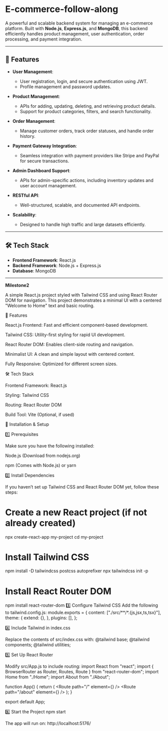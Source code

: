 # E-commerce-follow-along

A powerful and scalable backend system for managing an e-commerce platform. Built with **Node.js**, **Express.js**, and **MongoDB**, this backend efficiently handles product management, user authentication, order processing, and payment integration.

---

## 🚀 Features

- **User Management**:
  - User registration, login, and secure authentication using JWT.
  - Profile management and password updates.

- **Product Management**:
  - APIs for adding, updating, deleting, and retrieving product details.
  - Support for product categories, filters, and search functionality.

- **Order Management**:
  - Manage customer orders, track order statuses, and handle order history.

- **Payment Gateway Integration**:
  - Seamless integration with payment providers like Stripe and PayPal for secure transactions.

- **Admin Dashboard Support**:
  - APIs for admin-specific actions, including inventory updates and user account management.

- **RESTful API**:
  - Well-structured, scalable, and documented API endpoints.

- **Scalability**:
  - Designed to handle high traffic and large datasets efficiently.

---

## 🛠 Tech Stack

- **Frontend Framework**: React.js  
- **Backend Framework**: Node.js + Express.js  
- **Database**: MongoDB  

---


**Milestone2**

A simple React.js project styled with Tailwind CSS and using React Router DOM for navigation. This project demonstrates a minimal UI with a centered "Welcome to Home" text and basic routing.

🚀 Features

React.js Frontend: Fast and efficient component-based development.

Tailwind CSS: Utility-first styling for rapid UI development.

React Router DOM: Enables client-side routing and navigation.

Minimalist UI: A clean and simple layout with centered content.

Fully Responsive: Optimized for different screen sizes.

🛠 Tech Stack

Frontend Framework: React.js

Styling: Tailwind CSS

Routing: React Router DOM

Build Tool: Vite (Optional, if used)

📌 Installation & Setup

1️⃣ Prerequisites

Make sure you have the following installed:

Node.js (Download from nodejs.org)

npm (Comes with Node.js) or yarn

2️⃣ Install Dependencies

If you haven’t set up Tailwind CSS and React Router DOM yet, follow these steps:
# Create a new React project (if not already created)
npx create-react-app my-project
cd my-project

# Install Tailwind CSS
npm install -D tailwindcss postcss autoprefixer
npx tailwindcss init -p

# Install React Router DOM
npm install react-router-dom
3️⃣ Configure Tailwind CSS
Add the following to tailwind.config.js:
module.exports = {
  content: ["./src/**/*.{js,jsx,ts,tsx}"],
  theme: {
    extend: {},
  },
  plugins: [],
};

4️⃣ Include Tailwind in index.css

Replace the contents of src/index.css with:
@tailwind base;
@tailwind components;
@tailwind utilities;

5️⃣ Set Up React Router

Modify src/App.js to include routing:
import React from "react";
import { BrowserRouter as Router, Routes, Route } from "react-router-dom";
import Home from "./Home";
import About from "./About";

function App() {
  return (
    <Router>
      <Routes>
        <Route path="/" element={<Home />} />
        <Route path="/about" element={<About />} />
      </Routes>
    </Router>
  );
}

export default App;

6️⃣ Start the Project
npm start

The app will run on: http://localhost:5176/
